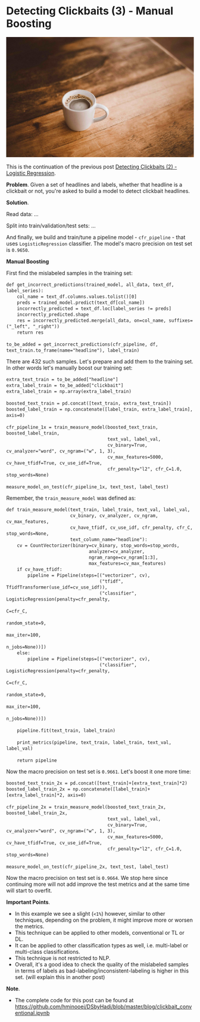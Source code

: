 # Detecting Clickbaits (3) - Manual Boosting


![image info](images/p3-header.jpg "by Annie Spratt")

This is the continuation of the previous post [Detecting Clickbaits (2) - Logistic Regression](https://hminooei.github.io/2020/04/21/clickbaits2.html).

**Problem**.
Given a set of headlines and labels, whether that headline is a clickbait or 
not, you're asked to build a model to detect clickbait headlines.

**Solution**.

Read data: ...

Split into train/validation/test sets: ...

And finally, we build and train/tune a pipeline model - `cfr_pipeline` - 
that uses `LogisticRegression` classifier. The model's macro precision on 
test set is `0.9650`.

**Manual Boosting**

First find the mislabeled samples in the training set:
```
def get_incorrect_predictions(trained_model, all_data, text_df, label_series):
    col_name = text_df.columns.values.tolist()[0]
    preds = trained_model.predict(text_df[col_name])
    incorrectly_predicted = text_df.loc[label_series != preds]
    incorrectly_predicted.shape
    res = incorrectly_predicted.merge(all_data, on=col_name, suffixes=("_left", "_right"))
    return res
    
to_be_added = get_incorrect_predictions(cfr_pipeline, df, text_train.to_frame(name="headline"), label_train)
```
There are 432 such samples. Let's prepare and add them to the training set. In other words
let's manually boost our training set:
```
extra_text_train = to_be_added["headline"]
extra_label_train = to_be_added["clickbait"]
extra_label_train = np.array(extra_label_train)

boosted_text_train = pd.concat([text_train, extra_text_train])
boosted_label_train = np.concatenate([label_train, extra_label_train], axis=0)

cfr_pipeline_1x = train_measure_model(boosted_text_train, boosted_label_train, 
                                      text_val, label_val,
                                      cv_binary=True, cv_analyzer="word", cv_ngram=("w", 1, 3), 
                                      cv_max_features=5000, cv_have_tfidf=True, cv_use_idf=True, 
                                      cfr_penalty="l2", cfr_C=1.0, stop_words=None)

measure_model_on_test(cfr_pipeline_1x, text_test, label_test)
```
Remember, the `train_measure_model` was defined as:
```
def train_measure_model(text_train, label_train, text_val, label_val,
                        cv_binary, cv_analyzer, cv_ngram, cv_max_features,
                        cv_have_tfidf, cv_use_idf, cfr_penalty, cfr_C, stop_words=None, 
                        text_column_name="headline"):
    cv = CountVectorizer(binary=cv_binary, stop_words=stop_words,
                               analyzer=cv_analyzer,
                               ngram_range=cv_ngram[1:3],
                               max_features=cv_max_features)
    if cv_have_tfidf:
        pipeline = Pipeline(steps=[("vectorizer", cv), 
                                   ("tfidf", TfidfTransformer(use_idf=cv_use_idf)),
                                   ("classifier", LogisticRegression(penalty=cfr_penalty,
                                                                     C=cfr_C,
                                                                     random_state=9,
                                                                     max_iter=100,
                                                                     n_jobs=None))])
    else:
        pipeline = Pipeline(steps=[("vectorizer", cv), 
                                   ("classifier", LogisticRegression(penalty=cfr_penalty,
                                                                     C=cfr_C,
                                                                     random_state=9,
                                                                     max_iter=100,
                                                                     n_jobs=None))])

    pipeline.fit(text_train, label_train)
    
    print_metrics(pipeline, text_train, label_train, text_val, label_val)

    return pipeline
```

Now the macro precision on test set is `0.9661`.
Let's boost it one more time:
```
boosted_text_train_2x = pd.concat([text_train]+[extra_text_train]*2)
boosted_label_train_2x = np.concatenate([label_train]+[extra_label_train]*2, axis=0)

cfr_pipeline_2x = train_measure_model(boosted_text_train_2x, boosted_label_train_2x, 
                                      text_val, label_val,
                                      cv_binary=True, cv_analyzer="word", cv_ngram=("w", 1, 3), 
                                      cv_max_features=5000, cv_have_tfidf=True, cv_use_idf=True, 
                                      cfr_penalty="l2", cfr_C=1.0, stop_words=None)

measure_model_on_test(cfr_pipeline_2x, text_test, label_test)
```

Now the macro precision on test set is `0.9664`. We stop here since continuing 
more will not add improve the test metrics and at the same time will 
start to overfit.


**Important Points**.
- In this example we see a slight (`<1%`) however, similar to other techniques, 
depending on the problem, it might improve more or worsen the metrics.
- This technique can be applied to other models, conventional or TL or DL.
- It can be applied to other classification types as well, i.e. multi-label or multi-class 
classifications.
- This technique is not restricted to NLP.
- Overall, it's a good idea to check the quality of the mislabeled samples 
in terms of labels as bad-labeling/inconsistent-labeling is higher in this set. 
(will explain this in another post)


**Note**.
- The complete code for this post can be found at https://github.com/hminooei/DSbyHadi/blob/master/blog/clickbait_conventional.ipynb 